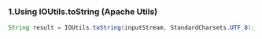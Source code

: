 ### 1.Using **IOUtils.toString** (Apache Utils)

```java
String result = IOUtils.toString(inputStream, StandardCharsets.UTF_8);
```
